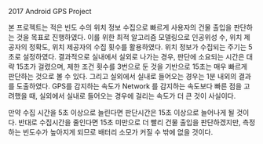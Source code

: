 2017 Android GPS Project 

본 프로젝트는 적은 빈도 수의 위치 정보 수집으로 빠르게 사용자의 건물 출입을 판단하는 것을 목표로 진행하였다. 
이를 위한 최적 알고리즘 모델링으로 인공위성 수, 위치 제공자의 정확도, 위치 제공자의 수집 횟수를 활용하였다. 위치 정보가 수집되는 주기는 5초로 설정하였다. 
결과적으로 실내에서 실외로 나가는 경우, 판단에 소요되는 시간은 대략 15초가 걸렸으며, 제한 조건 횟수를 3번으로 둔 것을 기반으로 15초는 매우 빠르게 판단하는 것으로 볼 수 있다. 
그리고 실외에서 실내로 들어오는 경우는 1분 내외의 결과를 도출하였다. 
GPS를 감지하는 속도가 Network 를 감지하는 속도보다 빠른 점을 고려했을 때, 실외에서 실내로 들어오는 경우에 걸리는 속도가 더 큰 것이 사실이다. 

만약 수집 시간을 5초 이상으로 늘린다면 판단시간은 15초 이상으로 늘어나게 될 것이다. 반대로 수집시간을 줄인다면 15초 미만으로 더 빨리 건물 출입을 판단하겠지만, 측정하는 빈도수가 높아지게 되므로 배터리 소모가 커질 수 밖에 없을 것이다.
